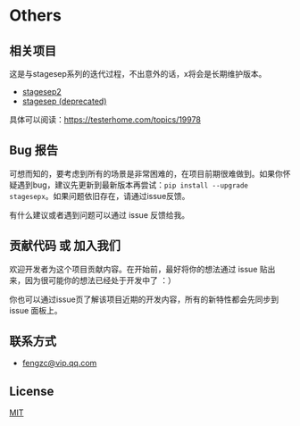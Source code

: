 # Others

## 相关项目

这是与stagesep系列的迭代过程，不出意外的话，x将会是长期维护版本。

- [stagesep2](https://github.com/williamfzc/stagesep2)
- [stagesep (deprecated)](https://github.com/williamfzc/stagesep)

具体可以阅读：https://testerhome.com/topics/19978

## Bug 报告

可想而知的，要考虑到所有的场景是非常困难的，在项目前期很难做到。如果你怀疑遇到bug，建议先更新到最新版本再尝试：`pip install --upgrade stagesepx`。如果问题依旧存在，请通过issue反馈。

有什么建议或者遇到问题可以通过 issue 反馈给我。

## 贡献代码 或 加入我们

欢迎开发者为这个项目贡献内容。在开始前，最好将你的想法通过 issue 贴出来，因为很可能你的想法已经处于开发中了 ：）

你也可以通过issue页了解该项目近期的开发内容，所有的新特性都会先同步到 issue 面板上。

## 联系方式

- fengzc@vip.qq.com

## License

[MIT](LICENSE)
